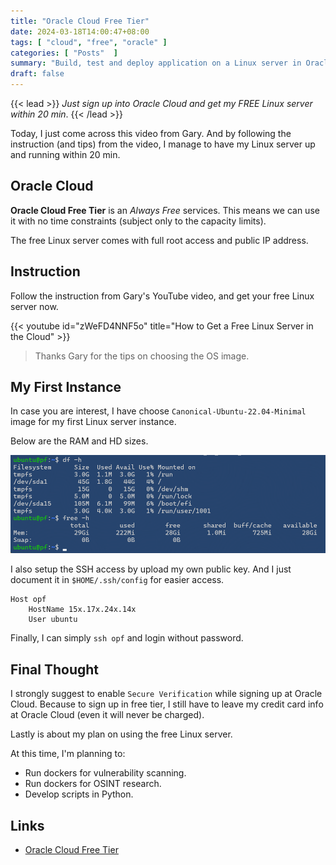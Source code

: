 ```yaml
---
title: "Oracle Cloud Free Tier"
date: 2024-03-18T14:00:47+08:00
tags: [ "cloud", "free", "oracle" ]
categories: [ "Posts"  ]
summary: "Build, test and deploy application on a Linux server in Oracle Cloud - for FREE."
draft: false
---
```

{{< lead >}}
*Just sign up into Oracle Cloud and get my FREE Linux server within 20 min*.
{{< /lead >}}

Today, I just come across this video from Gary.
And by following the instruction (and tips) from the video, I manage to have my Linux server up and running within 20 min.

## Oracle Cloud

**Oracle Cloud Free Tier** is an *Always Free* services.
This means we can use it with no time constraints (subject only to the capacity limits).

The free Linux server comes with full root access and public IP address. 

## Instruction

Follow the instruction from Gary's YouTube video, and get your free Linux server now.

{{< youtube id="zWeFD4NNF5o" title="How to Get a Free Linux Server in the Cloud" >}}

> Thanks Gary for the tips on choosing the OS image.

## My First Instance

In case you are interest, I have choose `Canonical-Ubuntu-22.04-Minimal` image for my first Linux server instance.

Below are the RAM and HD sizes.

![Oracle Cloud Free Tier](/images/oracle_cloud_free_tier.png)

I also setup the SSH access by upload my own public key.
And I just document it in `$HOME/.ssh/config` for easier access.

```
Host opf
    HostName 15x.17x.24x.14x
    User ubuntu
```

Finally, I can simply `ssh opf` and login without password.

## Final Thought

I strongly suggest to enable `Secure Verification` while signing up at Oracle Cloud. 
Because to sign up in free tier, I still have to leave my credit card info at Oracle Cloud (even it will never be charged).

Lastly is about my plan on using the free Linux server.

At this time, I'm planning to:
 - Run dockers for vulnerability scanning.
 - Run dockers for OSINT research.
 - Develop scripts in Python.

## Links

 - [Oracle Cloud Free Tier](https://www.oracle.com/cloud/free/)


